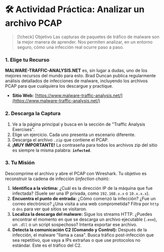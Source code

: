 # 🛠️ Actividad Práctica: Analizar un archivo PCAP

> [!check] Objetivo
> Las capturas de paquetes de tráfico de malware son la mejor manera de aprender. Nos permiten analizar, en un entorno seguro, cómo una infección real ocurre paso a paso.

### 1. Elige tu Recurso

**MALWARE-TRAFFIC-ANALYSIS.NET** es, sin lugar a dudas, uno de los mejores recursos del mundo para esto. Brad Duncan publica regularmente análisis detallados de infecciones de malware, incluyendo los archivos PCAP para que cualquiera los descargue y practique.

-   **Sitio Web:** [https://www.malware-traffic-analysis.net/](https://www.malware-traffic-analysis.net/)

### 2. Descarga la Captura

1.  Ve a la página principal y busca en la sección de "Traffic Analysis Exercises".
2.  Elige un ejercicio. Cada uno presenta un escenario diferente.
3.  Descarga el archivo `.zip` que contiene el PCAP.
4.  **¡MUY IMPORTANTE!** La contraseña para todos los archivos zip del sitio es siempre la misma palabra: **`infected`**.

### 3. Tu Misión

Descomprime el archivo y abre el PCAP con Wireshark. Tu objetivo es reconstruir la cadena de infección (*infection chain*):
1.  **Identifica a la víctima:** ¿Cuál es la dirección IP de la máquina que fue infectada? (Suele ser una IP privada, como `192.168.x.x` o `10.x.x.x`).
2.  **Encuentra el punto de entrada:** ¿Cómo comenzó la infección? ¿Fue un correo electrónico? ¿Una visita a una web comprometida? Filtra por `http` o `dns` para ver qué sitios se visitaron.
3.  **Localiza la descarga del malware:** Sigue los streams HTTP. ¿Puedes encontrar el momento en que se descarga un archivo ejecutable (`.exe`), un `.dll` o un script sospechoso? Intenta exportar ese archivo.
4.  **Detecta la comunicación C2 (Comando y Control):** Después de la infección, el malware "llama a casa". Busca tráfico post-infección que sea repetitivo, que vaya a IPs extrañas o que use protocolos no estándar. Este es el tráfico del C2.
